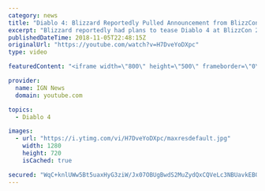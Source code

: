 ```yaml
---
category: news
title: "Diablo 4: Blizzard Reportedly Pulled Announcement from BlizzCon 2018 - IGN News"
excerpt: "Blizzard reportedly had plans to tease Diablo 4 at BlizzCon 2018, but pulled it at the last minute. Subscribe to the IGN News ..."
publishedDateTime: 2018-11-05T22:48:15Z
originalUrl: "https://youtube.com/watch?v=H7DveYoDXpc"
type: video

featuredContent: "<iframe width=\"800\" height=\"500\" frameborder=\"0\" src=\"https://www.youtube.com/embed/H7DveYoDXpc\" allow=\"accelerometer; autoplay; encrypted-media; gyroscope; picture-in-picture\" allowfullscreen></iframe>"

provider:
  name: IGN News
  domain: youtube.com

topics:
  - Diablo 4

images:
  - url: "https://i.ytimg.com/vi/H7DveYoDXpc/maxresdefault.jpg"
    width: 1280
    height: 720
    isCached: true

secured: "WqC+knlUWw5Bt5uaxHyG3ziW/Jx07OBUgBwdS2MuZydQxCQVeLc3NBUavkEB0WpvEK5Kf3R8sBaH2f7cso89CH8lpRLRB7ylibhP81Ia1ywnkSJIRwVax7dq1/P3VM0+ziOh3P3SddwfQ0CyFrDun3Uj+7nHCi1puSLsWla0nbAVl0K5Spt4e4xTNRaqVjr2cJ8sniVHf0RN2S9N9Yd7tjOzBCm6nfUmF8a1U9KSJzz+vWOqehcFt+29JTacUyKb1a0tUwZIQzX5m2/j9Ji6ZAC2SGRoOxQi+BZHa/Ij3hVZLhY1SkXNEtbOvY47YMtYhPZQGsoSr28fhUZ8SKHpG3pEHW6V74T6FobXDt9EXHM73qTJqF3FkcR4+ZXZNNg3Rj6076c7PVdvbidOuM0QysUKBIeiwc6x+xxWjEEMZmMWpsrsXU6GFUvzIwE/vO4m;mFSBgoywNoBOyUbbTxC0Yw=="
---
```


